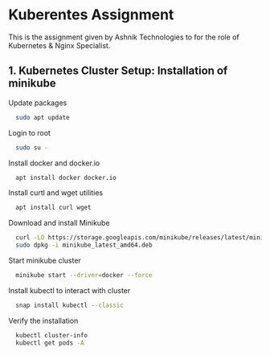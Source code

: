 
# Kuberentes Assignment

This is the assignment given by Ashnik Technologies to for the role of Kubernetes & Nginx Specialist.


## 1. Kubernetes Cluster Setup: Installation of minikube

Update packages
```bash
  sudo apt update
```
Login to root
```bash
  sudo su -
```
Install docker and docker.io
```bash
  apt install docker docker.io
```
Install curtl and wget utilities
```bash
  apt install curl wget
```
Download and install Minikube
```bash
  curl -LO https://storage.googleapis.com/minikube/releases/latest/minikube_latest_amd64.deb
  sudo dpkg -i minikube_latest_amd64.deb
```
Start minikube cluster
```bash
  minikube start --driver=docker --force
```
Install kubectl to interact with cluster
```bash
  snap install kubectl --classic
```
Verify the installation
```bash
  kubectl cluster-info
  kubectl get pods -A
```

